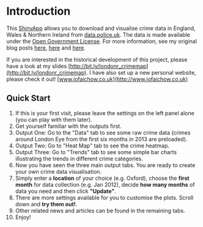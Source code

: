 Introduction
========================================================

This <a href="http://shinyapps.io?kid=2B7XZ" target="_blank">ShinyApp</a> allows you to download and visualise crime data in England, Wales & Northern Ireland from <a href="http://data.police.uk" target="_blank">data.police.uk</a>. The data is made available under the <a href="http://www.nationalarchives.gov.uk/doc/open-government-licence/version/2/" target="_blank">Open Government License</a>. For more information, see my original blog posts <a href="http://bit.ly/bib_crimemap_blog1" target="_blank">here</a>, <a href="http://bit.ly/bib_crimemap_blog2" target="_blank">here</a> and <a href="http://bit.ly/bib_crimemap_blog3" target="_blank">here</a>.

If you are interested in the historical development of this project, please have a look at my slides [http://bit.ly/londonr_crimemap](http://bit.ly/londonr_crimemap). I have also set up a new personal website, please check it out! [www.jofaichow.co.uk](http://www.jofaichow.co.uk)

## Quick Start

1. If this is your first visit, please leave the settings on the left panel alone (you can play with them later). 
2. Get yourself familiar with the outputs first.
3. Output One: Go to the "Data" tab to see some raw crime data (crimes around London Eye from the first six months in 2013 are preloaded).
4. Output Two: Go to "Heat Map" tab to see the crime heatmap.
5. Output Three: Go to "Trends" tab to see some simple bar charts illustrating the trends in different crime categories.
6. Now you have seen the three main output tabs. You are ready to create your own crime data visualisation. 
7. Simply enter a <b>location</b> of your choice (e.g. Oxford), choose the <b>first month</b> for data collection (e.g. Jan 2012), decide <b>how many months</b> of data you need and then click <b>"Update"</b>. 
8. There are more settings available for you to customise the plots. Scroll down and <b>try them out!</b>.
9. Other related news and articles can be found in the remaining tabs.
10. Enjoy!
